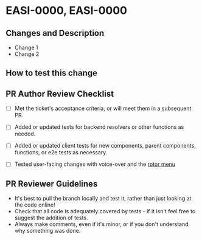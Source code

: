 # EASI-0000, EASI-0000
<!-- Follow the pattern of Parent issue, Child issue, if appropriate -->

## Changes and Description

- Change 1
- Change 2

<!-- Put a description here! -->

## How to test this change

<!--
    Add any steps or code to run in this section to help others run your code:

    ```sh
    echo "Code goes here"
    ```
--->

## PR Author Review Checklist

- [ ] Met the ticket's acceptance criteria, or will meet them in a subsequent PR.
- [ ] Added or updated tests for backend resolvers or other functions as needed.
- [ ] Added or updated client tests for new components, parent components, functions, or e2e tests as necessary.
- [ ] Tested user-facing changes with voice-over and the [rotor menu](https://support.apple.com/guide/voiceover/with-the-voiceover-rotor-mchlp2719/mac)


## PR Reviewer Guidelines
- It's best to pull the branch locally and test it, rather than just looking at the code online!
- Check that all code is adequately covered by tests - if it isn't feel free to suggest the addition of tests.
- Always make comments, even if it's minor, or if you don't understand why something was done.
